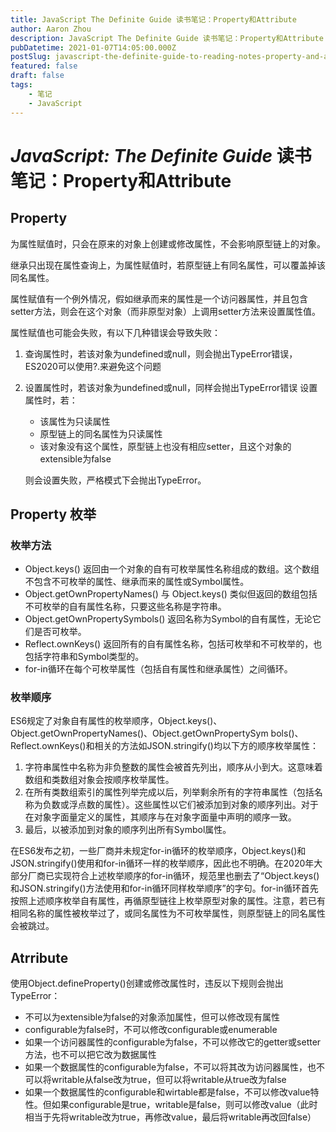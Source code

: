 ```yaml
---
title: JavaScript The Definite Guide 读书笔记：Property和Attribute
author: Aaron Zhou
description: JavaScript The Definite Guide 读书笔记：Property和Attribute
pubDatetime: 2021-01-07T14:05:00.000Z
postSlug: javascript-the-definite-guide-to-reading-notes-property-and-attribute
featured: false
draft: false
tags:
    - 笔记
    - JavaScript
---
```

# *JavaScript: The Definite Guide* 读书笔记：Property和Attribute

## Property

为属性赋值时，只会在原来的对象上创建或修改属性，不会影响原型链上的对象。

继承只出现在属性查询上，为属性赋值时，若原型链上有同名属性，可以覆盖掉该同名属性。

属性赋值有一个例外情况，假如继承而来的属性是一个访问器属性，并且包含setter方法，则会在这个对象（而非原型对象）上调用setter方法来设置属性值。

属性赋值也可能会失败，有以下几种错误会导致失败：

1. 查询属性时，若该对象为undefined或null，则会抛出TypeError错误，ES2020可以使用?.来避免这个问题

2. 设置属性时，若该对象为undefined或null，同样会抛出TypeError错误
   设置属性时，若：

   - 该属性为只读属性
   - 原型链上的同名属性为只读属性
   - 该对象没有这个属性，原型链上也没有相应setter，且这个对象的extensible为false

   则会设置失败，严格模式下会抛出TypeError。

## Property 枚举

### 枚举方法

- Object.keys() 返回由一个对象的自有可枚举属性名称组成的数组。这个数组不包含不可枚举的属性、继承而来的属性或Symbol属性。
- Object.getOwnPropertyNames() 与 Object.keys() 类似但返回的数组包括不可枚举的自有属性名称，只要这些名称是字符串。
- Object.getOwnPropertySymbols() 返回名称为Symbol的自有属性，无论它们是否可枚举。
- Reflect.ownKeys() 返回所有的自有属性名称，包括可枚举和不可枚举的，也包括字符串和Symbol类型的。
- for-in循环在每个可枚举属性（包括自有属性和继承属性）之间循环。

### 枚举顺序

ES6规定了对象自有属性的枚举顺序，Object.keys()、Object.getOwnPropertyNames()、Object.getOwnPropertySym bols()、Reflect.ownKeys()和相关的方法如JSON.stringify()均以下方的顺序枚举属性：

1. 字符串属性中名称为非负整数的属性会被首先列出，顺序从小到大。这意味着数组和类数组对象会按顺序枚举属性。
2. 在所有类数组索引的属性列举完成以后，列举剩余所有的字符串属性（包括名称为负数或浮点数的属性）。这些属性以它们被添加到对象的顺序列出。对于在对象字面量定义的属性，其顺序与在对象字面量中声明的顺序一致。
3. 最后，以被添加到对象的顺序列出所有Symbol属性。

在ES6发布之初，一些厂商并未规定for-in循环的枚举顺序，Object.keys()和JSON.stringify()使用和for-in循环一样的枚举顺序，因此也不明确。在2020年大部分厂商已实现符合上述枚举顺序的for-in循环，规范里也删去了“Object.keys()和JSON.stringify()方法使用和for-in循环同样枚举顺序”的字句。for-in循环首先按照上述顺序枚举自有属性，再循原型链往上枚举原型对象的属性。注意，若已有相同名称的属性被枚举过了，或同名属性为不可枚举属性，则原型链上的同名属性会被跳过。

## Atrribute

使用Object.defineProperty()创建或修改属性时，违反以下规则会抛出TypeError：

- 不可以为extensible为false的对象添加属性，但可以修改现有属性
- configurable为false时，不可以修改configurable或enumerable
- 如果一个访问器属性的configurable为false，不可以修改它的getter或setter方法，也不可以把它改为数据属性
- 如果一个数据属性的configurable为false，不可以将其改为访问器属性，也不可以将writable从false改为true，但可以将writable从true改为false
- 如果一个数据属性的configurable和wirtable都是false，不可以修改value特性。但如果configurable是true，writable是false，则可以修改value（此时相当于先将writable改为true，再修改value，最后将writable再改回false）
